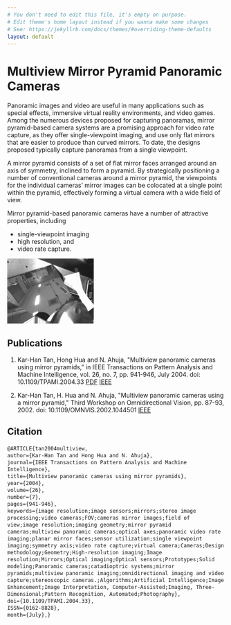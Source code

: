 ```yaml
---
# You don't need to edit this file, it's empty on purpose.
# Edit theme's home layout instead if you wanna make some changes
# See: https://jekyllrb.com/docs/themes/#overriding-theme-defaults
layout: default
---
```


# Multiview Mirror Pyramid Panoramic Cameras

Panoramic images and video are useful in many applications 
such as special effects, immersive virtual reality environments, and video 
games. Among the numerous devices proposed for capturing panoramas, mirror 
pyramid-based camera systems are a promising approach for video rate 
capture, as they offer single-viewpoint imaging, and use only flat mirrors 
that are easier to produce than curved mirrors. To date, the designs 
proposed typically capture panoramas from a single viewpoint. 

A mirror pyramid consists of a set of flat mirror faces arranged around 
      an axis of symmetry, inclined to form a pyramid. By strategically 
      positioning a number of conventional cameras around a mirror pyramid, the 
      viewpoints for the individual cameras’ mirror images can be colocated at a 
      single point within the pyramid, effectively forming a virtual camera with 
a wide field of view.

Mirror pyramid-based panoramic cameras have a number of attractive 
      properties, including

   * single-viewpoint imaging 
   * high resolution, and 
   * video rate capture.
   
![image1](/Pyramid/camera_files/cam1_corrected.jpeg)

## Publications
1. Kar-Han Tan, Hong Hua and N. Ahuja, "Multiview panoramic cameras using mirror pyramids," in IEEE Transactions on Pattern Analysis and Machine Intelligence, vol. 26, no. 7, pp. 941-946, July 2004. doi: 10.1109/TPAMI.2004.33 [PDF](/Publication/tan2004multiview.pdf) [IEEE](http://ieeexplore.ieee.org/stamp/stamp.jsp?tp=&arnumber=1300564&isnumber=28890)

2. Kar-Han Tan, H. Hua and N. Ahuja, "Multiview panoramic cameras using a mirror pyramid," Third Workshop on Omnidirectional Vision, pp. 87-93, 2002. doi: 10.1109/OMNVIS.2002.1044501 [IEEE](http://ieeexplore.ieee.org/stamp/stamp.jsp?tp=&arnumber=1044501&isnumber=22387)

## Citation
    @ARTICLE{tan2004multiview,
    author={Kar-Han Tan and Hong Hua and N. Ahuja},
    journal={IEEE Transactions on Pattern Analysis and Machine Intelligence},
    title={Multiview panoramic cameras using mirror pyramids},
    year={2004},
    volume={26},
    number={7},
    pages={941-946},
    keywords={image resolution;image sensors;mirrors;stereo image processing;video cameras;FOV;cameras mirror images;field of         view;image resolution;imaging geometry;mirror pyramid cameras;multiview panoramic cameras;optical axes;panoramic video rate imaging;planar mirror faces;sensor utilization;single viewpoint imaging;symmetry axis;video rate capture;virtual camera;Cameras;Design methodology;Geometry;High-resolution imaging;Image resolution;Mirrors;Optical imaging;Optical sensors;Prototypes;Solid modeling;Panoramic cameras;catadioptric systems;mirror pyramids;multiview panoramic imaging;omnidirectional imaging and video capture;stereoscopic cameras.;Algorithms;Artificial Intelligence;Image Enhancement;Image Interpretation, Computer-Assisted;Imaging, Three-Dimensional;Pattern Recognition, Automated;Photography},
    doi={10.1109/TPAMI.2004.33},
    ISSN={0162-8828},
    month={July},}
